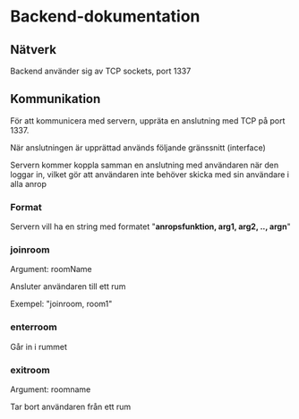 
# Backend-dokumentation

## Nätverk
Backend använder sig av TCP sockets, port 1337

## Kommunikation
För att kommunicera med servern, uppräta en anslutning med TCP på port 1337.

När anslutningen är upprättad används följande gränssnitt (interface)

Servern kommer koppla samman en anslutning med användaren när den loggar in, vilket gör att användaren inte behöver skicka med sin användare i alla anrop

### Format
Servern vill ha en string med formatet "**anropsfunktion, arg1, arg2, .., argn**"


### joinroom 
Argument: roomName

Ansluter användaren till ett rum

Exempel: "joinroom, room1"

### enterroom
Går in i rummet


### exitroom
Argument: roomname

Tar bort användaren från ett rum
